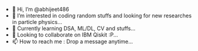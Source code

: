 - 👋 Hi, I’m @abhijeet486
- 👀 I’m interested in coding random stuffs and looking for new researches in particle physics...
- 🌱 Currently learning DSA, ML/DL, CV and stuffs...
- 💞️ Looking to collaborate on IBM Qiskit :P...
- 📫 How to reach me : Drop a message anytime...

<!---
abhijeet486/abhijeet486 is a ✨ special ✨ repository because its `README.md` (this file) appears on your GitHub profile.
You can click the Preview link to take a look at your changes.
--->
